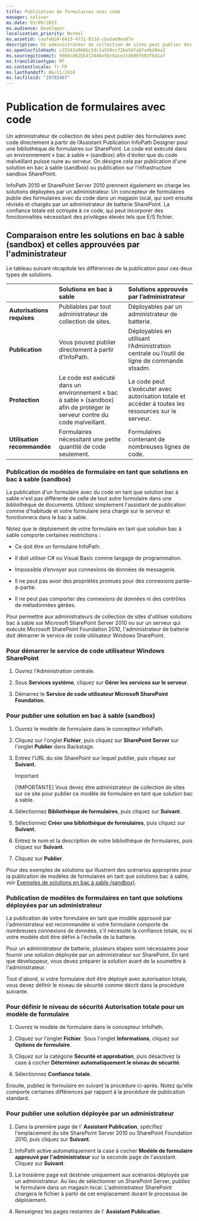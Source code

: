 ```yaml
---
title: Publication de formulaires avec code
manager: soliver
ms.date: 03/09/2015
ms.audience: Developer
localization_priority: Normal
ms.assetid: caafab24-6413-4731-813d-cba3ae9ea97e
description: Un administrateur de collection de sites peut publier des formulaires avec code directement à partir de l’Assistant Publication InfoPath Designer pour une bibliothèque de formulaires sur SharePoint. Le code est exécuté dans un environnement « bac à sable » (sandbox) afin d'éviter que du code malveillant puisse nuire au serveur. On désigne cela par publication d'une solution en bac à sable (sandbox) ou publication sur l'infrastructure sandbox SharePoint.
ms.openlocfilehash: c25243a966bc1dc1a559ccf2ba58fabfadbd94a2
ms.sourcegitcommit: 9d60cd82b5413446e5bc8ace2cd689f683fb41a7
ms.translationtype: MT
ms.contentlocale: fr-FR
ms.lasthandoff: 06/11/2018
ms.locfileid: "19782467"
---
```

# <a name="publishing-forms-with-code"></a>Publication de formulaires avec code

Un administrateur de collection de sites peut publier des formulaires avec code directement à partir de l’Assistant Publication InfoPath Designer pour une bibliothèque de formulaires sur SharePoint. Le code est exécuté dans un environnement « bac à sable » (sandbox) afin d'éviter que du code malveillant puisse nuire au serveur. On désigne cela par publication d'une solution en bac à sable (sandbox) ou publication sur l'infrastructure sandbox SharePoint.
  
InfoPath 2010 et SharePoint Server 2010 prennent également en charge les solutions déployées par un administrateur. Un concepteur de formulaires publie des formulaires avec du code dans un magasin local, qui sont ensuite révisés et chargés par un administrateur de batterie SharePoint. La confiance totale est octroyée à ce code, qui peut incorporer des fonctionnalités nécessitant des privilèges élevés tels que E/S fichier.
  
## <a name="comparing-sandboxed-and-administrator-approved-solutions"></a>Comparaison entre les solutions en bac à sable (sandbox) et celles approuvées par l'administrateur

Le tableau suivant récapitule les différences de la publication pour ces deux types de solutions. 
  
||**Solutions en bac à sable**|**Solutions approuvés par l’administrateur**|
|:-----|:-----|:-----|
|**Autorisations requises** <br/> |Publiables par tout administrateur de collection de sites.  <br/> |Déployables par un administrateur de batterie.  <br/> |
|**Publication** <br/> |Vous pouvez publier directement à partir d’InfoPath.  <br/> |Déployables en utilisant l’Administration centrale ou l’outil de ligne de commande stsadm.  <br/> |
|**Protection** <br/> |Le code est exécuté dans un environnement « bac à sable » (sandbox) afin de protéger le serveur contre du code malveillant.  <br/> |Le code peut s’exécuter avec autorisation totale et accéder à toutes les ressources sur le serveur.  <br/> |
|**Utilisation recommandée** <br/> |Formulaires nécessitant une petite quantité de code seulement.  <br/> |Formulaires contenant de nombreuses lignes de code.  <br/> |
   
### <a name="publishing-form-templates-as-sandboxed-solutions"></a>Publication de modèles de formulaire en tant que solutions en bac à sable (sandbox)

La publication d'un formulaire avec du code en tant que solution bac à sable n'est pas différente de celle de tout autre formulaire dans une bibliothèque de documents. Utilisez simplement l'assistant de publication comme d'habitude et votre formulaire sera chargé sur le serveur et fonctionnera dans le bac à sable.
  
Notez que le déploiement de votre formulaire en tant que solution bac à sable comporte certaines restrictions :
  
- Ce doit être un formulaire InfoPath.
    
- Il doit utiliser C# ou Visual Basic comme langage de programmation.
    
- Impossible d’envoyer aux connexions de données de messagerie.
    
- Il ne peut pas avoir des propriétés promues pour des connexions partie-à-partie.
    
- Il ne peut pas comporter des connexions de données ni des contrôles de métadonnées gérées.
    
Pour permettre aux administrateurs de collection de sites d'utiliser solutions bac à sable sur Microsoft SharePoint Server 2010 ou sur un serveur qui exécute Microsoft SharePoint Foundation 2010, l'administrateur de batterie doit démarrer le service de code utilisateur Windows SharePoint.
  
### <a name="to-start-the-windows-sharepoint-user-code-service"></a>Pour démarrer le service de code utilisateur Windows SharePoint

1. Ouvrez l'Administration centrale.
    
2. Sous **Services système**, cliquez sur **Gérer les services sur le serveur**.
    
3. Démarrez le **Service de code utilisateur Microsoft SharePoint Foundation**.
    
### <a name="to-publish-a-sandboxed-solution"></a>Pour publier une solution en bac à sable (sandbox)

1. Ouvrez le modèle de formulaire dans le concepteur InfoPath.
    
2. Cliquez sur l'onglet **Fichier**, puis cliquez sur **SharePoint Server** sur l'onglet **Publier** dans Backstage. 
    
3. Entrez l'URL du site SharePoint sur lequel publier, puis cliquez sur **Suivant**. 
    
    > [!IMPORTANT]
    > [!IMPORTANTE] Vous devez être administrateur de collection de sites sur ce site pour publier ce modèle de formulaire en tant que solution bac à sable. 
  
4. Sélectionnez **Bibliothèque de formulaires**, puis cliquez sur **Suivant**.
    
5. Sélectionnez **Créer une bibliothèque de formulaires**, puis cliquez sur **Suivant**.
    
6. Entrez le nom et la description de votre bibliothèque de formulaires, puis cliquez sur **Suivant**.
    
7. Cliquez sur **Publier**.
    
Pour des exemples de solutions qui illustrent des scénarios appropriés pour la publication de modèles de formulaires en tant que solutions bac à sable, voir [Exemples de solutions en bac à sable (sandbox)](sample-sandboxed-solutions.md).
  
### <a name="publishing-form-templates-as-administrator-deployed-solutions"></a>Publication de modèles de formulaires en tant que solutions déployées par un administrateur

La publication de votre formulaire en tant que modèle approuvé par l'administrateur est recommandée si votre formulaire comporte de nombreuses connexions de données, s'il nécessite la confiance totale, ou si votre modèle doit être défini à l'échelle de la batterie.
  
Pour un administrateur de batterie, plusieurs étapes sont nécessaires pour fournir une solution déployée par un administrateur sur SharePoint. En tant que développeur, vous devez préparer la solution avant de la soumettre à l'administrateur.
  
Tout d'abord, si votre formulaire doit être déployé avec autorisation totale, vous devez définir le niveau de sécurité comme décrit dans la procédure suivante.
  
### <a name="to-set-the-security-level-of-a-form-template-to-full-trust"></a>Pour définir le niveau de sécurité Autorisation totale pour un modèle de formulaire

1. Ouvrez le modèle de formulaire dans le concepteur InfoPath.
    
2. Cliquez sur l'onglet **Fichier**. Sous l'onglet **Informations**, cliquez sur **Options de formulaire**.
    
3. Cliquez sur la catégorie **Sécurité et approbation**, puis désactivez la case à cocher **Déterminer automatiquement le niveau de sécurité**. 
    
4. Sélectionnez **Confiance totale**.
    
Ensuite, publiez le formulaire en suivant la procédure ci-après. Notez qu'elle comporte certaines différences par rapport à la procédure de publication standard.
  
### <a name="to-publish-an-administrator-deployed-solution"></a>Pour publier une solution déployée par un administrateur

1. Dans la première page de l' **Assistant Publication**, spécifiez l'emplacement du site SharePoint Server 2010 ou SharePoint Foundation 2010, puis cliquez sur **Suivant**.
    
2. InfoPath active automatiquement la case à cocher **Modèle de formulaire approuvé par l'administrateur** sur la seconde page de l'assistant. Cliquez sur **Suivant**.
    
3. La troisième page est destinée uniquement aux scénarios déployés par un administrateur. Au lieu de sélectionner un SharePoint Server, publiez le formulaire dans un magasin local. L'administrateur SharePoint chargera le fichier à partir de cet emplacement durant le processus de déploiement.
    
4. Renseignez les pages restantes de l' **Assistant Publication**.
    

